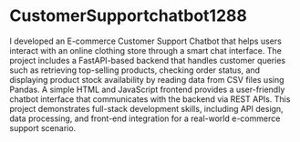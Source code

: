 # CustomerSupportchatbot1288
I developed an E-commerce Customer Support Chatbot that helps users interact with an online clothing store through a smart chat interface. The project includes a FastAPI-based backend that handles customer queries such as retrieving top-selling products, checking order status, and displaying product stock availability by reading data from CSV files using Pandas. A simple HTML and JavaScript frontend provides a user-friendly chatbot interface that communicates with the backend via REST APIs. This project demonstrates full-stack development skills, including API design, data processing, and front-end integration for a real-world e-commerce support scenario.
